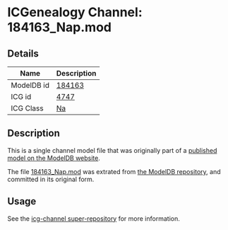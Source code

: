 # ICGenealogy Channel: 184163\_Nap.mod

## Details

Name | Description
---- | -----------
ModelDB id | [184163](http://senselab.med.yale.edu/ModelDB/ShowModel.cshtml?model=184163)
ICG id | [4747](http://icg.neurotheory.ox.ac.uk/channels/2/4747)
ICG Class | [Na](http://icg.neurotheory.ox.ac.uk/channels/2)

## Description

This is a single channel model file that was originally part of a [published model on the ModelDB website](http://senselab.med.yale.edu/mModelDB/ShowModel.cshtml?model=184163).

The file [184163\_Nap.mod](184163_Nap.mod) was extrated from [the ModelDB repository](http://senselab.med.yale.edu/ModelDB/ShowModel.cshtml?model=184163), and committed in its original form.

## Usage

See the [icg-channel super-repository](https://github.com/icgenealogy/icg-channels) for more information.
